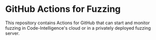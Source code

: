 # GitHub Actions for Fuzzing

This repository contains Actions for GitHub that can start and monitor fuzzing in Code-Intelligence's cloud
or in a privately deployed fuzzing server.